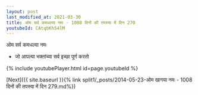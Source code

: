```yaml
---
layout: post
last_modified_at: 2021-03-30
title: ओम सर्व कमधल्या नमः - 1008 दिनों की तपस्या में दिन 270
youtubeId: CAtqbKh54lM
---
```

 
 
 ओम सर्व कमधल्या नमः  
 
 -  जो आपल्या भक्तांच्या सर्व इच्छा पूर्ण करतो 
 
  
 
  
 
 
 
 
 
 


{% include youtubePlayer.html id=page.youtubeId %}
 
[Next]({{ site.baseurl }}{% link  split1/_posts/2014-05-23-ओम खागया नमः - 1008 दिनों की तपस्या में दिन 279.md%})
 
